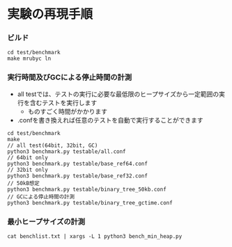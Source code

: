 # 実験の再現手順
### ビルド
```
cd test/benchmark
make mrubyc ln
```

### 実行時間及びGCによる停止時間の計測
* all testでは、テストの実行に必要な最低限のヒープサイズから一定範囲の実行を含むテストを実行します
  * ものすごく時間がかかります
* .confを書き換えれば任意のテストを自動で実行することができます
```
cd test/benchmark
make
// all test(64bit, 32bit, GC)
python3 benchmark.py testable/all.conf
// 64bit only
python3 benchmark.py testable/base_ref64.conf
// 32bit only
python3 benchmark.py testable/base_ref32.conf
// 50kB想定
python3 benchmark.py testable/binary_tree_50kb.conf
// GCによる停止時間の計測
python3 benchmark.py testable/binary_tree_gctime.conf
```

### 最小ヒープサイズの計測
```
cat benchlist.txt | xargs -L 1 python3 bench_min_heap.py
```